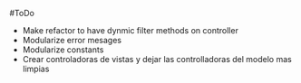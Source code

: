 #ToDo

- Make refactor to have dynmic filter methods on controller
- Modularize error mesages
- Modularize constants
- Crear controladoras de vistas y dejar las controlladoras del modelo mas limpias 